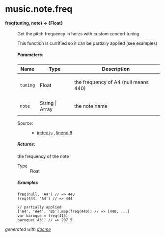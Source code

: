 # music.note.freq


<!-- START docme generated API please keep comment here to allow auto update -->
<!-- DON'T EDIT THIS SECTION, INSTEAD RE-RUN docme TO UPDATE -->

<div>
<div class="jsdoc-githubify">
<section>
<article>
<div class="container-overview">
<dl class="details">
</dl>
</div>
<dl>
<dt>
<h4 class="name" id="freq"><span class="type-signature"></span>freq<span class="signature">(tuning, note)</span><span class="type-signature"> &rarr; {Float}</span></h4>
</dt>
<dd>
<div class="description">
<p>Get the pitch frequency in herzs with custom concert tuning</p>
<p>This function is currified so it can be partially applied (see examples)</p>
</div>
<h5>Parameters:</h5>
<table class="params">
<thead>
<tr>
<th>Name</th>
<th>Type</th>
<th class="last">Description</th>
</tr>
</thead>
<tbody>
<tr>
<td class="name"><code>tuning</code></td>
<td class="type">
<span class="param-type">Float</span>
</td>
<td class="description last"><p>the frequency of A4 (null means 440)</p></td>
</tr>
<tr>
<td class="name"><code>note</code></td>
<td class="type">
<span class="param-type">String</span>
|
<span class="param-type">Array</span>
</td>
<td class="description last"><p>the note name</p></td>
</tr>
</tbody>
</table>
<dl class="details">
<dt class="tag-source">Source:</dt>
<dd class="tag-source"><ul class="dummy">
<li>
<a href="https://github.com/danigb/music.note.freq/blob/master/index.js">index.js</a>
<span>, </span>
<a href="https://github.com/danigb/music.note.freq/blob/master/index.js#L8">lineno 8</a>
</li>
</ul></dd>
</dl>
<h5>Returns:</h5>
<div class="param-desc">
<p>the frequency of the note</p>
</div>
<dl>
<dt>
Type
</dt>
<dd>
<span class="param-type">Float</span>
</dd>
</dl>
<h5>Examples</h5>
<pre class="prettyprint"><code>freq(null, 'A4') // => 440
freq(444, 'A4') // => 444</code></pre>
<pre class="prettyprint"><code>// partially applied
['A4', 'A#4', 'B5'].map(freq(440)) // => [440, ...]
var baroque = freq(415)
baroque('A3') // => 207.5</code></pre>
</dd>
</dl>
</article>
</section>
</div>

*generated with [docme](https://github.com/thlorenz/docme)*
</div>
<!-- END docme generated API please keep comment here to allow auto update -->
